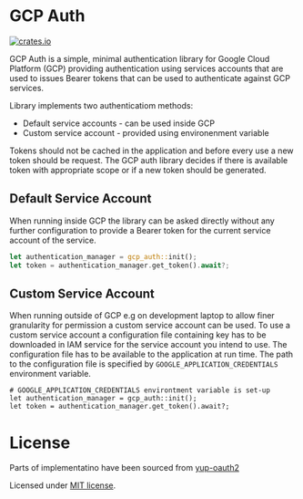 # GCP Auth
[![crates.io](https://img.shields.io/crates/v/gcp_auth.svg)](https://crates.io/crates/gcp_auth)

GCP Auth is a simple, minimal authentication library for Google Cloud Platform (GCP) providing authentication using
services accounts that are used to issues Bearer tokens that can be used to authenticate against GCP services.

Library implements two authenticatiom methods:

- Default service accounts - can be used inside GCP
- Custom service account - provided using environenment variable

Tokens should not be cached in the application and before every use a new token should be request. The GCP auth library decides
if there is available token with appropriate scope or if a new token should be generated.

## Default Service Account

When running inside GCP the library can be asked directly without any further configuration to provide a Bearer token
for the current service account of the service.

```rust
let authentication_manager = gcp_auth::init();
let token = authentication_manager.get_token().await?;
```

## Custom Service Account

When running outside of GCP e.g on development laptop to allow finer granularity for permission a
custom service account can be used. To use a custom service account a configuration file containing key
has to be downloaded in IAM service for the service account you intend to use. The configuration file has to
be available to the application at run time. The path to the configuration file is specified by 
`GOOGLE_APPLICATION_CREDENTIALS` environment variable.

```no_run
# GOOGLE_APPLICATION_CREDENTIALS environtment variable is set-up
let authentication_manager = gcp_auth::init();
let token = authentication_manager.get_token().await?;
```

# License
Parts of implementatino have been sourced from [yup-oauth2](https://github.com/dermesser/yup-oauth2)

Licensed under [MIT license](http://opensource.org/licenses/MIT).